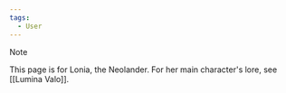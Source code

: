 ```yaml
---
tags:
  - User
---
```

>[!NOTE]
>This page is for Lonia, the Neolander. For her main character's lore, see [[Lumina Valo]].

